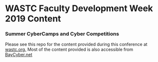 # WASTC Faculty Development Week 2019 Content
### Summer CyberCamps and Cyber Competitions
Please see this repo for the content provided during this conference at [wastc.org.](https://www.wastc.org)
Most of the content provided is also accessible from [BayCyber.net](https://www.baycyber.net)

